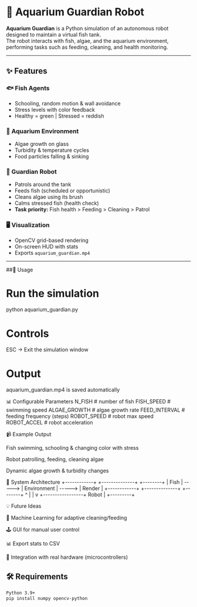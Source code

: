 # 🐠 Aquarium Guardian Robot

**Aquarium Guardian** is a Python simulation of an autonomous robot designed to maintain a virtual fish tank.  
The robot interacts with fish, algae, and the aquarium environment, performing tasks such as feeding, cleaning, and health monitoring.

---

## ✨ Features

### 🐟 Fish Agents
- Schooling, random motion & wall avoidance  
- Stress levels with color feedback  
- Healthy = green | Stressed = reddish  

### 🌊 Aquarium Environment
- Algae growth on glass  
- Turbidity & temperature cycles  
- Food particles falling & sinking  

### 🤖 Guardian Robot
- Patrols around the tank  
- Feeds fish (scheduled or opportunistic)  
- Cleans algae using its brush  
- Calms stressed fish (health check)  
- **Task priority:** Fish health > Feeding > Cleaning > Patrol  

### 🖥 Visualization
- OpenCV grid-based rendering  
- On-screen HUD with stats  
- Exports `aquarium_guardian.mp4`  

---



##🚀 Usage
# Run the simulation
python aquarium_guardian.py

# Controls
ESC → Exit the simulation window

# Output
aquarium_guardian.mp4 is saved automatically

📊 Configurable Parameters
N_FISH        # number of fish
FISH_SPEED    # swimming speed
ALGAE_GROWTH  # algae growth rate
FEED_INTERVAL # feeding frequency (steps)
ROBOT_SPEED   # robot max speed
ROBOT_ACCEL   # robot acceleration

📹 Example Output

Fish swimming, schooling & changing color with stress

Robot patrolling, feeding, cleaning algae

Dynamic algae growth & turbidity changes

📐 System Architecture
+------------+        +--------------+        +--------+
|   Fish     | -----> | Environment  | -----> | Render |
+------------+        +--------------+        +--------+
       ^                      |
       |                      v
       +-----------------+  Robot  |
                         +---------+

💡 Future Ideas

🤖 Machine Learning for adaptive cleaning/feeding

🕹 GUI for manual user control

📊 Export stats to CSV

🔌 Integration with real hardware (microcontrollers)

## 🛠 Requirements

```bash
Python 3.9+
pip install numpy opencv-python
